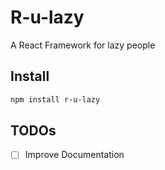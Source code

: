 # R-u-lazy

A React Framework for lazy people

## Install

```bash
npm install r-u-lazy
```

## TODOs

- [ ] Improve Documentation